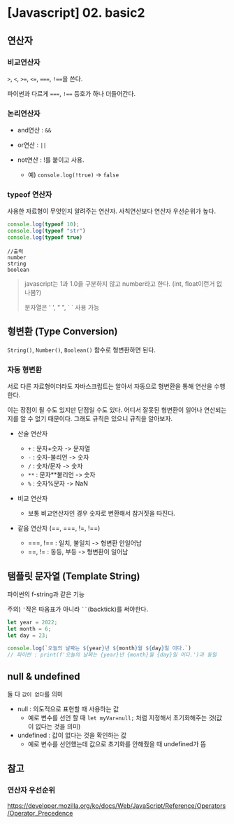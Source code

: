 # [Javascript] 02. basic2

## 연산자

### 비교연산자

`>`, `<`, `>=`, `<=`, `===`, `!==`을 쓴다.

파이썬과 다르게 `===`, `!==` 등호가 하나 더들어간다.



### 논리연산자

- and연산 : `&&`

- or연산 : `||`

- not연산 : !를 붙이고 사용.
  - 예) `console.log(!true)` -> `false`



### typeof 연산자

사용한 자료형이 무엇인지 알려주는 연산자.
사칙연산보다 연산자 우선순위가 높다.

```javascript
console.log(typeof 10);
console.log(typeof "str")
console.log(typeof true)
```

```
//출력
number
string
boolean
```

> javascript는 1과 1.0을 구분하지 않고 number라고 한다. (int, float이런거 없나봄?)
>
> 문자열은 ' ', " ", \` \` 사용 가능





## 형변환 (Type Conversion)

`String()`, `Number()`, `Boolean()` 함수로 형변환하면 된다.



### 자동 형변환

서로 다른 자료형이더라도 자바스크립트는 알아서 자동으로 형변환을 통해 연산을 수행한다.

이는 장점이 될 수도 있지만 단점일 수도 있다. 어디서 잘못된 형변환이 일어나 연산되는지를 알 수 없기 때문이다. 그래도 규칙은 있으니 규칙을 알아보자.

- 산술 연산자
  - `+` : 문자+숫자 -> 문자열
  - `-` : 숫자-불리언 -> 숫자
  - `/` : 숫자/문자 -> 숫자
  - `**` : 문자**불리언 -> 숫자
  - `%` : 숫자%문자 -> NaN

- 비교 연산자
  - 보통 비교연산자인 경우 숫자로 변환해서 참거짓을 따진다.
- 같음 연산자 (==, ===, !=, !==)
  - ===, !== : 일치, 불일치 -> 형변환 안일어남
  - ==, != : 동등, 부등  -> 형변환이 일어남



## 탬플릿 문자열 (Template String)

파이썬의 f-string과 같은 기능

주의) `'`작은 따옴표가 아니라 ` `` `(backtick)를 써야한다.

```javascript
let year = 2022;
let month = 6;
let day = 23;

console.log(`오늘의 날짜는 ${year}년 ${month}월 ${day}일 이다.`)
// 파이썬 : print(f'오늘의 날짜는 {year}년 {month}월 {day}일 이다.')과 동일
```



## null & undefined

둘 다 `값이 없다`를 의미

- null : 의도적으로 표현할 때 사용하는 값
  - 예로 변수를 선언 할 때 `let myVar=null;` 처럼 지정해서 초기화해주는 것(값이 없다는 것을 의미)
- undefined : 값이 없다는 것을 확인하는 값
  - 예로 변수를 선언했는데 값으로 초기화를 안해줬을 때 undefined가 뜸





## 참고

### 연산자 우선순위

https://developer.mozilla.org/ko/docs/Web/JavaScript/Reference/Operators/Operator_Precedence
